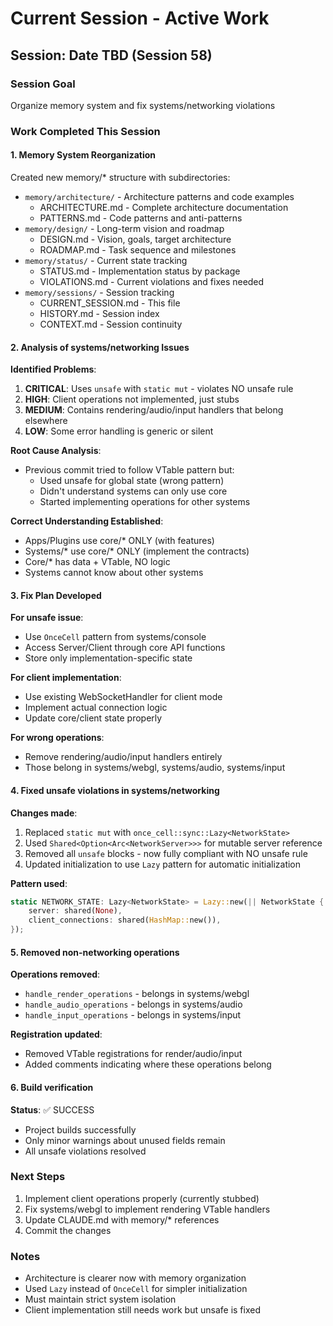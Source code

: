 # Current Session - Active Work

## Session: Date TBD (Session 58)

### Session Goal
Organize memory system and fix systems/networking violations

### Work Completed This Session

#### 1. Memory System Reorganization
Created new memory/* structure with subdirectories:
- `memory/architecture/` - Architecture patterns and code examples
  - ARCHITECTURE.md - Complete architecture documentation
  - PATTERNS.md - Code patterns and anti-patterns
- `memory/design/` - Long-term vision and roadmap
  - DESIGN.md - Vision, goals, target architecture
  - ROADMAP.md - Task sequence and milestones
- `memory/status/` - Current state tracking
  - STATUS.md - Implementation status by package
  - VIOLATIONS.md - Current violations and fixes needed
- `memory/sessions/` - Session tracking
  - CURRENT_SESSION.md - This file
  - HISTORY.md - Session index
  - CONTEXT.md - Session continuity

#### 2. Analysis of systems/networking Issues

**Identified Problems**:
1. **CRITICAL**: Uses `unsafe` with `static mut` - violates NO unsafe rule
2. **HIGH**: Client operations not implemented, just stubs
3. **MEDIUM**: Contains rendering/audio/input handlers that belong elsewhere
4. **LOW**: Some error handling is generic or silent

**Root Cause Analysis**:
- Previous commit tried to follow VTable pattern but:
  - Used unsafe for global state (wrong pattern)
  - Didn't understand systems can only use core
  - Started implementing operations for other systems

**Correct Understanding Established**:
- Apps/Plugins use core/* ONLY (with features)
- Systems/* use core/* ONLY (implement the contracts)
- Core/* has data + VTable, NO logic
- Systems cannot know about other systems

#### 3. Fix Plan Developed

**For unsafe issue**:
- Use `OnceCell` pattern from systems/console
- Access Server/Client through core API functions
- Store only implementation-specific state

**For client implementation**:
- Use existing WebSocketHandler for client mode
- Implement actual connection logic
- Update core/client state properly

**For wrong operations**:
- Remove rendering/audio/input handlers entirely
- Those belong in systems/webgl, systems/audio, systems/input

#### 4. Fixed unsafe violations in systems/networking

**Changes made**:
1. Replaced `static mut` with `once_cell::sync::Lazy<NetworkState>`
2. Used `Shared<Option<Arc<NetworkServer>>>` for mutable server reference
3. Removed all `unsafe` blocks - now fully compliant with NO unsafe rule
4. Updated initialization to use `Lazy` pattern for automatic initialization

**Pattern used**:
```rust
static NETWORK_STATE: Lazy<NetworkState> = Lazy::new(|| NetworkState {
    server: shared(None),
    client_connections: shared(HashMap::new()),
});
```

#### 5. Removed non-networking operations

**Operations removed**:
- `handle_render_operations` - belongs in systems/webgl
- `handle_audio_operations` - belongs in systems/audio
- `handle_input_operations` - belongs in systems/input

**Registration updated**:
- Removed VTable registrations for render/audio/input
- Added comments indicating where these operations belong

#### 6. Build verification

**Status**: ✅ SUCCESS
- Project builds successfully
- Only minor warnings about unused fields remain
- All unsafe violations resolved

### Next Steps

1. Implement client operations properly (currently stubbed)
2. Fix systems/webgl to implement rendering VTable handlers
3. Update CLAUDE.md with memory/* references
4. Commit the changes

### Notes
- Architecture is clearer now with memory organization
- Used `Lazy` instead of `OnceCell` for simpler initialization
- Must maintain strict system isolation
- Client implementation still needs work but unsafe is fixed